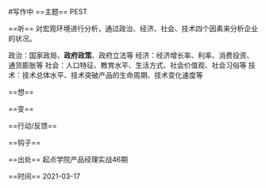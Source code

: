 #写作中 
==主题==
PEST

==听==
对宏观环境进行分析，通过政治、经济、社会、技术四个因素来分析企业的状况。

政治：国家政局、**政府政策**、政府立法等
经济：经济增长率、利率、消费投资、通货膨胀等
社会：人口特征、教育水平、生活方式、社会价值观、社会习俗等
技术：技术总体水平、技术突破产品的生命周期、技术变化速度等

==想==


==变==


==行动/反馈==


==钩子==


==出处==
起点学院产品经理实战46期

==时间==
2021-03-17